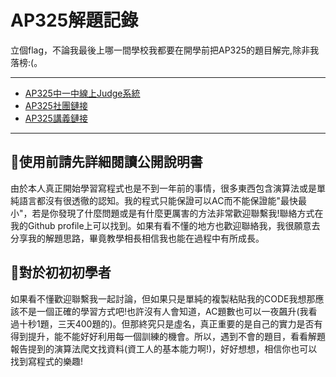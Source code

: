 # AP325解題記錄
立個flag，不論我最後上哪一間學校我都要在開學前把AP325的題目解完,除非我落榜:(。

---

- [AP325中一中線上Judge系統](https://judge.tcirc.tw/Problems?tabid=AP325#tab03)
- [AP325社團鏈接](https://www.facebook.com/groups/359446638362710)
- [AP325講義鏈接](https://drive.google.com/drive/u/0/folders/10hZCMHH0YgsfguVZCHU7EYiG8qJE5f-m)

---

## 🍩使用前請先詳細閱讀公開說明書
由於本人真正開始學習寫程式也是不到一年前的事情，很多東西包含演算法或是單純語言都沒有很透徹的認知。我的程式只能保證可以AC而不能保證能"最快最小"，若是你發現了什麼問題或是有什麼更厲害的方法非常歡迎聯繫我!聯絡方式在我的Github profile上可以找到。如果有看不懂的地方也歡迎聯絡我，我很願意去分享我的解題思路，畢竟教學相長相信我也能在過程中有所成長。

## 🍖對於初初初學者
如果看不懂歡迎聯繫我一起討論，但如果只是單純的複製粘貼我的CODE我想那應該不是一個正確的學習方式吧!也許沒有人會知道，AC題數也可以一夜飆升(我看過十秒1題，三天400題的)。但那終究只是虛名，真正重要的是自己的實力是否有得到提升，能不能好好利用每一個訓練的機會。所以，遇到不會的題目，看看解題報告提到的演算法爬文找資料(資工人的基本能力啊!)，好好想想，相信你也可以找到寫程式的樂趣!
